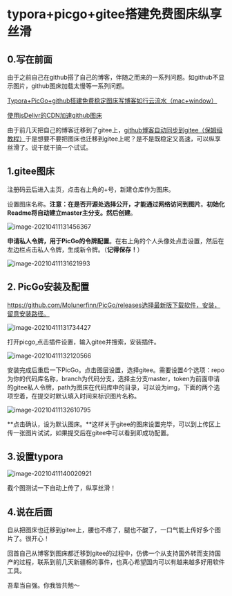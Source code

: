 # typora+picgo+gitee搭建免费图床纵享丝滑

## 0.写在前面

由于之前自己在github搭了自己的博客，伴随之而来的一系列问题。如github不显示图片，github图床加载太慢等一系列问题。

[Typora+PicGo+github搭建免费稳定图床写博客如行云流水（mac+window）](https://blog.csdn.net/outman_1921/article/details/106598469)

[使用jsDelivr的CDN加速github图床](https://blog.csdn.net/outman_1921/article/details/115569466)

由于前几天把自己的博客迁移到了gitee上，[github博客自动同步到gitee（保姆级教程）](https://blog.csdn.net/outman_1921/article/details/115454572)于是想要不要把图床也迁移到gitee上呢？是不是既稳定又高速，可以纵享丝滑了。说干就干搞一个试试。

## 1.gitee图床

注册码云后进入主页，点击右上角的+号，新建仓库作为图床。

设置图床名称。**注意：在是否开源处选择公开，才能通过网络访问到图片**。**初始化Readme将自动建立master主分支。然后创建**。

![image-20210411131456367](https://blog-1258476669.cos.ap-beijing.myqcloud.com/PictureBed-master-github/img/didimac20210411131456.png)

**申请私人令牌，用于PicGo的令牌配置**。在右上角的个人头像处点击设置，然后在左边栏点击私人令牌，生成新令牌。（**记得保存！**）

![image-20210411131621993](https://blog-1258476669.cos.ap-beijing.myqcloud.com/PictureBed-master-github/img/didimac20210411131622.png)

## 2. PicGo安装及配置

https://github.com/Molunerfinn/PicGo/releases选择最新版下载软件，安装，留意安装路径。

![image-20210411131734427](https://blog-1258476669.cos.ap-beijing.myqcloud.com/PictureBed-master-github/img/didimac20210411131734.png)

打开picgo,点击插件设置，输入gitee并搜索，安装插件。

![image-20210411132120566](https://blog-1258476669.cos.ap-beijing.myqcloud.com/PictureBed-master-github/img/didimac20210411132120.png)

安装完成后重启一下PicGo。点击图层设置，选择gitee。需要设置4个选项：repo为你的代码库名称，branch为代码分支，选择主分支master，token为前面申请的gitee私人令牌，path为图床在代码库中的目录，可以设为img，下面的两个选项空着，在提交时默认填入时间来标识图片名称。

![image-20210411132610795](https://blog-1258476669.cos.ap-beijing.myqcloud.com/PictureBed-master-github/img/didimac20210411132610.png)

**点击确认，设为默认图床。**这样关于gitee的图床设置完毕，可以到上传区上传一张图片试试，如果提交后在gitee中可以看到即成功配置。

## 3.设置typora

![image-20210411140020921](https://blog-1258476669.cos.ap-beijing.myqcloud.com/picturebed-master-gitee/img/didimac/20210411140021.png)

截个图测试一下自动上传了，纵享丝滑！

## 4.说在后面

自从把图床也迁移到gitee上，腰也不疼了，腿也不酸了，一口气能上传好多个图片了。很开心！

回首自己从博客到图床都迁移到gitee的过程中，仿佛一个从支持国外转而支持国产的过程，联系到前几天新疆棉的事件，也真心希望国内可以有越来越多好用软件工具。

吾辈当自强。你我皆共勉～